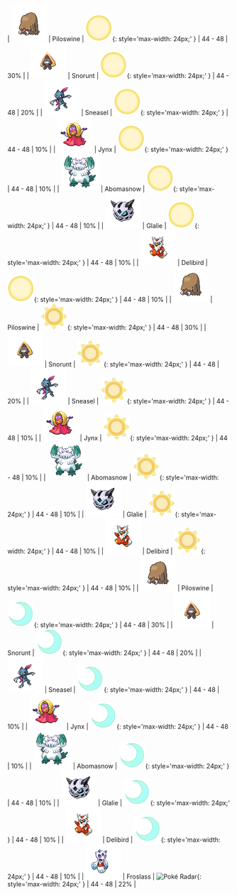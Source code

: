 
| ![Piloswine](../../assets/sprites/piloswine/front.gif) | Piloswine | ![Morning](../../assets/encounter_types/morning.png "Morning"){: style='max-width: 24px;' } | 44 - 48 | 30% |
| ![Snorunt](../../assets/sprites/snorunt/front.gif) | Snorunt | ![Morning](../../assets/encounter_types/morning.png "Morning"){: style='max-width: 24px;' } | 44 - 48 | 20% |
| ![Sneasel](../../assets/sprites/sneasel/front.gif) | Sneasel | ![Morning](../../assets/encounter_types/morning.png "Morning"){: style='max-width: 24px;' } | 44 - 48 | 10% |
| ![Jynx](../../assets/sprites/jynx/front.gif) | Jynx | ![Morning](../../assets/encounter_types/morning.png "Morning"){: style='max-width: 24px;' } | 44 - 48 | 10% |
| ![Abomasnow](../../assets/sprites/abomasnow/front.gif) | Abomasnow | ![Morning](../../assets/encounter_types/morning.png "Morning"){: style='max-width: 24px;' } | 44 - 48 | 10% |
| ![Glalie](../../assets/sprites/glalie/front.gif) | Glalie | ![Morning](../../assets/encounter_types/morning.png "Morning"){: style='max-width: 24px;' } | 44 - 48 | 10% |
| ![Delibird](../../assets/sprites/delibird/front.gif) | Delibird | ![Morning](../../assets/encounter_types/morning.png "Morning"){: style='max-width: 24px;' } | 44 - 48 | 10% |
| ![Piloswine](../../assets/sprites/piloswine/front.gif) | Piloswine | ![Day](../../assets/encounter_types/day.png "Day"){: style='max-width: 24px;' } | 44 - 48 | 30% |
| ![Snorunt](../../assets/sprites/snorunt/front.gif) | Snorunt | ![Day](../../assets/encounter_types/day.png "Day"){: style='max-width: 24px;' } | 44 - 48 | 20% |
| ![Sneasel](../../assets/sprites/sneasel/front.gif) | Sneasel | ![Day](../../assets/encounter_types/day.png "Day"){: style='max-width: 24px;' } | 44 - 48 | 10% |
| ![Jynx](../../assets/sprites/jynx/front.gif) | Jynx | ![Day](../../assets/encounter_types/day.png "Day"){: style='max-width: 24px;' } | 44 - 48 | 10% |
| ![Abomasnow](../../assets/sprites/abomasnow/front.gif) | Abomasnow | ![Day](../../assets/encounter_types/day.png "Day"){: style='max-width: 24px;' } | 44 - 48 | 10% |
| ![Glalie](../../assets/sprites/glalie/front.gif) | Glalie | ![Day](../../assets/encounter_types/day.png "Day"){: style='max-width: 24px;' } | 44 - 48 | 10% |
| ![Delibird](../../assets/sprites/delibird/front.gif) | Delibird | ![Day](../../assets/encounter_types/day.png "Day"){: style='max-width: 24px;' } | 44 - 48 | 10% |
| ![Piloswine](../../assets/sprites/piloswine/front.gif) | Piloswine | ![Night](../../assets/encounter_types/night.png "Night"){: style='max-width: 24px;' } | 44 - 48 | 30% |
| ![Snorunt](../../assets/sprites/snorunt/front.gif) | Snorunt | ![Night](../../assets/encounter_types/night.png "Night"){: style='max-width: 24px;' } | 44 - 48 | 20% |
| ![Sneasel](../../assets/sprites/sneasel/front.gif) | Sneasel | ![Night](../../assets/encounter_types/night.png "Night"){: style='max-width: 24px;' } | 44 - 48 | 10% |
| ![Jynx](../../assets/sprites/jynx/front.gif) | Jynx | ![Night](../../assets/encounter_types/night.png "Night"){: style='max-width: 24px;' } | 44 - 48 | 10% |
| ![Abomasnow](../../assets/sprites/abomasnow/front.gif) | Abomasnow | ![Night](../../assets/encounter_types/night.png "Night"){: style='max-width: 24px;' } | 44 - 48 | 10% |
| ![Glalie](../../assets/sprites/glalie/front.gif) | Glalie | ![Night](../../assets/encounter_types/night.png "Night"){: style='max-width: 24px;' } | 44 - 48 | 10% |
| ![Delibird](../../assets/sprites/delibird/front.gif) | Delibird | ![Night](../../assets/encounter_types/night.png "Night"){: style='max-width: 24px;' } | 44 - 48 | 10% |
| ![Froslass](../../assets/sprites/froslass/front.gif) | Froslass | ![Poké Radar](../../assets/encounter_types/poké_radar.png "Poké Radar"){: style='max-width: 24px;' } | 44 - 48 | 22% |

